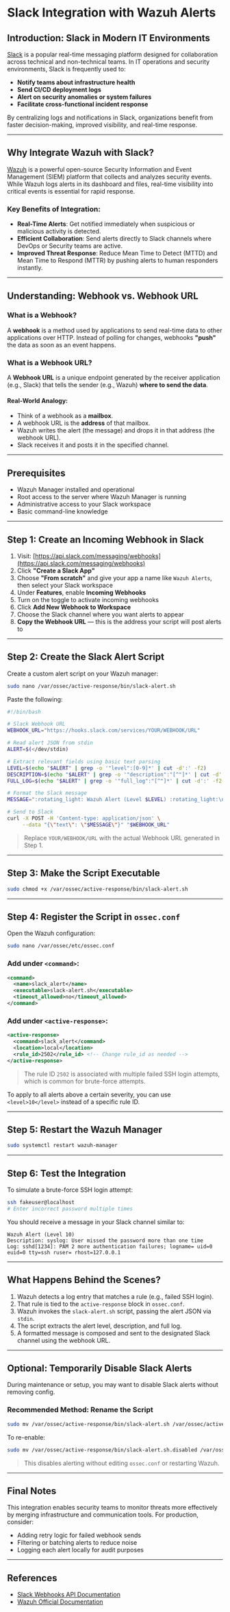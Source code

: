 # Slack Integration with Wazuh Alerts

## Introduction: Slack in Modern IT Environments

[Slack](https://slack.com/) is a popular real-time messaging platform designed for collaboration across technical and non-technical teams. In IT operations and security environments, Slack is frequently used to:

- **Notify teams about infrastructure health**
- **Send CI/CD deployment logs**
- **Alert on security anomalies or system failures**
- **Facilitate cross-functional incident response**

By centralizing logs and notifications in Slack, organizations benefit from faster decision-making, improved visibility, and real-time response.

---

## Why Integrate Wazuh with Slack?

[Wazuh](https://wazuh.com/) is a powerful open-source Security Information and Event Management (SIEM) platform that collects and analyzes security events. While Wazuh logs alerts in its dashboard and files, real-time visibility into critical events is essential for rapid response.

### Key Benefits of Integration:

- **Real-Time Alerts**: Get notified immediately when suspicious or malicious activity is detected.
- **Efficient Collaboration**: Send alerts directly to Slack channels where DevOps or Security teams are active.
- **Improved Threat Response**: Reduce Mean Time to Detect (MTTD) and Mean Time to Respond (MTTR) by pushing alerts to human responders instantly.

---

## Understanding: Webhook vs. Webhook URL

### What is a Webhook?

A **webhook** is a method used by applications to send real-time data to other applications over HTTP. Instead of polling for changes, webhooks **"push"** the data as soon as an event happens.

### What is a Webhook URL?

A **Webhook URL** is a unique endpoint generated by the receiver application (e.g., Slack) that tells the sender (e.g., Wazuh) **where to send the data**.

#### Real-World Analogy:

- Think of a webhook as a **mailbox**.
- A webhook URL is the **address** of that mailbox.
- Wazuh writes the alert (the message) and drops it in that address (the webhook URL).
- Slack receives it and posts it in the specified channel.

---

## Prerequisites

- Wazuh Manager installed and operational
- Root access to the server where Wazuh Manager is running
- Administrative access to your Slack workspace
- Basic command-line knowledge

---

## Step 1: Create an Incoming Webhook in Slack

1. Visit: [https://api.slack.com/messaging/webhooks](https://api.slack.com/messaging/webhooks)
2. Click **"Create a Slack App"**
3. Choose **"From scratch"** and give your app a name like `Wazuh Alerts`, then select your Slack workspace
4. Under **Features**, enable **Incoming Webhooks**
5. Turn on the toggle to activate incoming webhooks
6. Click **Add New Webhook to Workspace**
7. Choose the Slack channel where you want alerts to appear
8. **Copy the Webhook URL** — this is the address your script will post alerts to

---

## Step 2: Create the Slack Alert Script

Create a custom alert script on your Wazuh manager:

```bash
sudo nano /var/ossec/active-response/bin/slack-alert.sh
````

Paste the following:

```bash
#!/bin/bash

# Slack Webhook URL
WEBHOOK_URL="https://hooks.slack.com/services/YOUR/WEBHOOK/URL"

# Read alert JSON from stdin
ALERT=$(</dev/stdin)

# Extract relevant fields using basic text parsing
LEVEL=$(echo "$ALERT" | grep -o '"level":[0-9]*' | cut -d':' -f2)
DESCRIPTION=$(echo "$ALERT" | grep -o '"description":"[^"]*' | cut -d':' -f2 | tr -d '"')
FULL_LOG=$(echo "$ALERT" | grep -o '"full_log":"[^"]*' | cut -d':' -f2- | tr -d '"' | sed 's/\\n/\n/g')

# Format the Slack message
MESSAGE=":rotating_light: Wazuh Alert (Level $LEVEL) :rotating_light:\nDescription: $DESCRIPTION\nLog: $FULL_LOG"

# Send to Slack
curl -X POST -H 'Content-type: application/json' \
     --data "{\"text\": \"$MESSAGE\"}" "$WEBHOOK_URL"
```

> Replace `YOUR/WEBHOOK/URL` with the actual Webhook URL generated in Step 1.

---

## Step 3: Make the Script Executable

```bash
sudo chmod +x /var/ossec/active-response/bin/slack-alert.sh
```

---

## Step 4: Register the Script in `ossec.conf`

Open the Wazuh configuration:

```bash
sudo nano /var/ossec/etc/ossec.conf
```

### Add under `<command>`:

```xml
<command>
  <name>slack_alert</name>
  <executable>slack-alert.sh</executable>
  <timeout_allowed>no</timeout_allowed>
</command>
```

### Add under `<active-response>`:

```xml
<active-response>
  <command>slack_alert</command>
  <location>local</location>
  <rule_id>2502</rule_id> <!-- Change rule_id as needed -->
</active-response>
```

> The rule ID `2502` is associated with multiple failed SSH login attempts, which is common for brute-force attempts.

To apply to all alerts above a certain severity, you can use `<level>10</level>` instead of a specific rule ID.

---

## Step 5: Restart the Wazuh Manager

```bash
sudo systemctl restart wazuh-manager
```

---

## Step 6: Test the Integration

To simulate a brute-force SSH login attempt:

```bash
ssh fakeuser@localhost
# Enter incorrect password multiple times
```

You should receive a message in your Slack channel similar to:

```
Wazuh Alert (Level 10)
Description: syslog: User missed the password more than one time
Log: sshd[1234]: PAM 2 more authentication failures; logname= uid=0 euid=0 tty=ssh ruser= rhost=127.0.0.1
```

---

## What Happens Behind the Scenes?

1. Wazuh detects a log entry that matches a rule (e.g., failed SSH login).
2. That rule is tied to the `active-response` block in `ossec.conf`.
3. Wazuh invokes the `slack-alert.sh` script, passing the alert JSON via `stdin`.
4. The script extracts the alert level, description, and full log.
5. A formatted message is composed and sent to the designated Slack channel using the webhook URL.

---

## Optional: Temporarily Disable Slack Alerts

During maintenance or setup, you may want to disable Slack alerts without removing config.

### Recommended Method: Rename the Script

```bash
sudo mv /var/ossec/active-response/bin/slack-alert.sh /var/ossec/active-response/bin/slack-alert.sh.disabled
```

To re-enable:

```bash
sudo mv /var/ossec/active-response/bin/slack-alert.sh.disabled /var/ossec/active-response/bin/slack-alert.sh
```

> This disables alerting without editing `ossec.conf` or restarting Wazuh.

---

## Final Notes

This integration enables security teams to monitor threats more effectively by merging infrastructure and communication tools. For production, consider:

* Adding retry logic for failed webhook sends
* Filtering or batching alerts to reduce noise
* Logging each alert locally for audit purposes

---

## References

* [Slack Webhooks API Documentation](https://api.slack.com/messaging/webhooks)
* [Wazuh Official Documentation](https://documentation.wazuh.com/)

